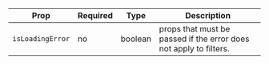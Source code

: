 | Prop | Required | Type | Description |
| --- | --- | --- | --- |
| `isLoadingError` | no | boolean | props that must be passed if the error does not apply to filters. |
